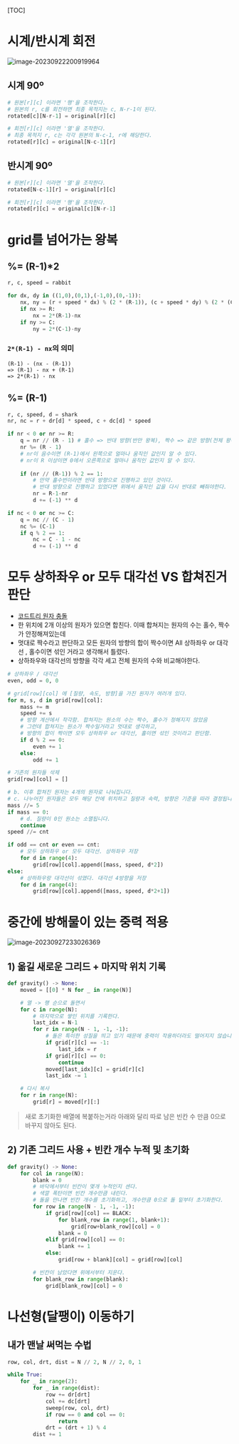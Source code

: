 [TOC]

# 시계/반시계 회전

![image-20230922200919964](삼성정리.assets/image-20230922200919964.png)

## 시계 90º 

```python
# 원본[r][c] 이라면 '행'을 조작한다.
# 원본의 r, c를 회전하면 최종 목적지는 c, N-r-1이 된다.
rotated[c][N-r-1] = original[r][c]

# 회전[r][c] 이라면 '열'을 조작한다.
# 최종 목적지 r, c는 각각 원본의 N-c-1, r에 해당한다.
rotated[r][c] = original[N-c-1][r]
```



## 반시계 90º

```python
# 원본[r][c] 이라면 '열'을 조작한다.
rotated[N-c-1][r] = original[r][c]

# 회전[r][c] 이라면 '행'을 조작한다.
rotated[r][c] = original[c][N-r-1]
```





# grid를 넘어가는 왕복

## %= (R-1)*2

```python
r, c, speed = rabbit

for dx, dy in ((1,0),(0,1),(-1,0),(0,-1)):
    nx, ny = (r + speed * dx) % (2 * (R-1)), (c + speed * dy) % (2 * (C-1))
    if nx >= R:
        nx = 2*(R-1)-nx
	if ny >= C:
        ny = 2*(C-1)-ny
```

### `2*(R-1) - nx`의 의미 

```
(R-1) - (nx - (R-1))
=> (R-1) - nx + (R-1)
=> 2*(R-1) - nx
```



## %= (R-1)

```python
r, c, speed, d = shark
nr, nc = r + dr[d] * speed, c + dc[d] * speed

if nr < 0 or nr >= R:
    q = nr // (R - 1) # 홀수 => 반대 방향(반만 왕복), 짝수 => 같은 방향(전체 왕복)
    nr %= (R - 1)
    # nr이 음수이면 (R-1)에서 왼쪽으로 얼마나 움직인 값인지 알 수 있다.
    # nr이 R 이상이면 0에서 오른쪽으로 얼마나 움직인 값인지 알 수 있다.
    
    if (nr // (R-1)) % 2 == 1:
        # 만약 홀수번이라면 반대 방향으로 진행하고 있던 것이다.
        # 반대 방향으로 진행하고 있었다면 위에서 움직인 값을 다시 반대로 빼줘야한다.
        nr = R-1-nr
        d += (-1) ** d

if nc < 0 or nc >= C:
    q = nc // (C - 1)
    nc %= (C-1)
    if q % 2 == 1:
        nc = C - 1 - nc
        d += (-1) ** d
```





# 모두 상하좌우 or 모두 대각선 VS 합쳐진거 판단

- [코드트리 원자 충돌]()
- 한 위치에 2개 이상의 원자가 있으면 합친다. 이때 합쳐지는 원자의 수는 홀수, 짝수가 안정해져있는데
- 멋대로 짝수라고 판단하고 모든 원자의 방향의 합이 짝수이면 All 상하좌우 or 대각선 , 홀수이면 섞인 거라고 생각해서 틀렸다.
- 상하좌우와 대각선의 방향을 각각 세고 전체 원자의 수와 비교해야한다.

```python
# 상하좌우 / 대각선
even, odd = 0, 0

# grid[row][col] 에 [질량, 속도, 방향]을 가진 원자가 여러개 있다.
for m, s, d in grid[row][col]:
    mass += m
    speed += s
    # 방향 계산에서 착각함. 합쳐지는 원소의 수는 짝수, 홀수가 정해지지 않았음
    # 그런데 합쳐지는 원소가 짝수일거라고 멋대로 생각하고,
    # 방향의 합이 짝이면 모두 상하좌우 or 대각선, 홀이면 섞인 것이라고 판단함.
    if d % 2 == 0:
        even += 1
    else:
        odd += 1

# 기존의 원자들 삭제
grid[row][col] = []

# b. 이후 합쳐진 원자는 4개의 원자로 나눠집니다.
# c. 나누어진 원자들은 모두 해당 칸에 위치하고 질량과 속력, 방향은 기준을 따라 결정됩니다.
mass //= 5
if mass == 0:
    # d. 질량이 0인 원소는 소멸됩니다.
    continue
speed //= cnt

if odd == cnt or even == cnt:
    # 모두 상하좌우 or 모두 대각선. 상하좌우 저장
    for d in range(4):
        grid[row][col].append([mass, speed, d*2])
else:
    # 상하좌우랑 대각선이 섞였다. 대각선 4방향을 저장
    for d in range(4):
        grid[row][col].append([mass, speed, d*2+1])
```







# 중간에 방해물이 있는 중력 적용

![image-20230927233026369](삼성정리.assets/image-20230927233026369.png)

## 1) 옮길 새로운 그리드 + 마지막 위치 기록

```python
def gravity() -> None:
    moved = [[0] * N for _ in range(N)]

    # 열 -> 행 순으로 돌면서
    for c in range(N):
        # 마지막으로 쌓인 위치를 기록한다.
        last_idx = N-1
        for r in range(N - 1, -1, -1):
            # 돌은 특이한 성질을 띄고 있기 때문에 중력이 작용하더라도 떨어지지 않습니다.
            if grid[r][c] == -1:
                last_idx = r
            if grid[r][c] == 0:
                continue
            moved[last_idx][c] = grid[r][c]
            last_idx -= 1

    # 다시 복사
    for r in range(N):
        grid[r] = moved[r][:]
```

> 새로 초기화한 배열에 복붙하는거라 아래와 달리 따로 남은 빈칸 수 만큼 0으로 바꾸지 않아도 된다.



## 2) 기존 그리드 사용 + 빈칸 개수 누적 및 초기화

```python
def gravity() -> None:
    for col in range(N):
        blank = 0
        # 바닥에서부터 빈칸이 몇개 누적인지 센다.
        # 색깔 폭탄이면 빈칸 개수만큼 내린다.
        # 돌을 만나면 빈칸 개수를 초기화하고, 개수만큼 0으로 돌 밑부터 초기화한다.
        for row in range(N - 1, -1, -1):
            if grid[row][col] == BLACK:
                for blank_row in range(1, blank+1):
                    grid[row+blank_row][col] = 0
                blank = 0
            elif grid[row][col] == 0:
                blank += 1
            else:
                grid[row + blank][col] = grid[row][col]

        # 빈칸이 남았다면 위에서부터 지운다.
        for blank_row in range(blank):
            grid[blank_row][col] = 0
```





# 나선형(달팽이) 이동하기

## 내가 맨날 써먹는 수법

```python
row, col, drt, dist = N // 2, N // 2, 0, 1

while True:
    for _ in range(2):
        for _ in range(dist):
            row += dr[drt]
            col += dc[drt]
            sweep(row, col, drt)
            if row == 0 and col == 0:
                return
            drt = (drt + 1) % 4
        dist += 1
```



